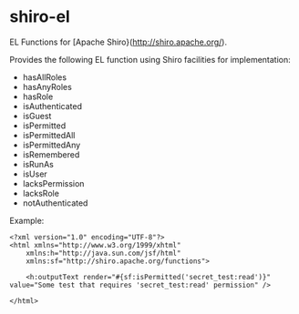 shiro-el
========

EL Functions for [Apache Shiro}(http://shiro.apache.org/).

Provides the following EL function using Shiro facilities for implementation:

* hasAllRoles
* hasAnyRoles
* hasRole
* isAuthenticated
* isGuest
* isPermitted
* isPermittedAll
* isPermittedAny
* isRemembered
* isRunAs
* isUser
* lacksPermission
* lacksRole
* notAuthenticated

Example:
```
<?xml version="1.0" encoding="UTF-8"?>
<html xmlns="http://www.w3.org/1999/xhtml"
	xmlns:h="http://java.sun.com/jsf/html"
	xmlns:sf="http://shiro.apache.org/functions">
	
	<h:outputText render="#{sf:isPermitted('secret_test:read')}" value="Some test that requires 'secret_test:read' permission" />
	
</html>
```